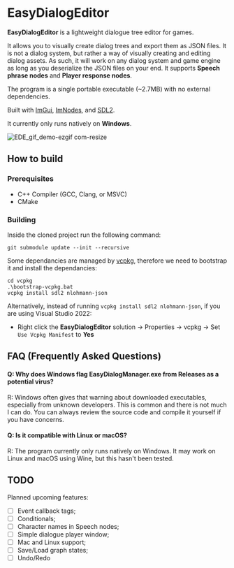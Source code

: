 # EasyDialogEditor

**EasyDialogEditor** is a lightweight dialogue tree editor for games. 

It allows you to visually create dialog trees and export them as JSON files.
It is not a dialog system, but rather a way of visually creating and editing dialog assets. As such, it will work on any dialog system and game engine as long as you deserialize the JSON files on your end.
It supports **Speech phrase nodes** and **Player response nodes**.

The program is a single portable executable (~2.7MB) with no external dependencies.

Built with [ImGui](https://github.com/ocornut/imgui), [ImNodes](https://github.com/Nelarius/imnodes), and [SDL2](https://github.com/libsdl-org/SDL).

It currently only runs natively on **Windows**.

![EDE_gif_demo-ezgif com-resize](https://github.com/user-attachments/assets/e1d04469-09dc-4beb-929b-72f3259e2888)


## How to build

### Prerequisites
- C++ Compiler (GCC, Clang, or MSVC)
- CMake

### Building
Inside the cloned project run the following command:

```
git submodule update --init --recursive
```

Some dependancies are managed by [vcpkg](https://github.com/microsoft/vcpkg), therefore we need to bootstrap it and install the dependancies:
```
cd vcpkg
.\bootstrap-vcpkg.bat
vcpkg install sdl2 nlohmann-json
```
Alternatively, instead of running `vcpkg install sdl2 nlohmann-json`, if you are using Visual Studio 2022:
- Right click the **EasyDialogEditor** solution → Properties → vcpkg → Set `Use Vcpkg Manifest` to **Yes**

## FAQ (Frequently Asked Questions)

#### Q: Why does Windows flag EasyDialogManager.exe from Releases as a potential virus?
R: Windows often gives that warning about downloaded executables, especially from unknown developers. This is common and there is not much I can do. You can always review the source code and compile it yourself if you have concerns.

#### Q: Is it compatible with Linux or macOS?
R: The program currently only runs natively on Windows. It may work on Linux and macOS using Wine, but this hasn't been tested.

## TODO
Planned upcoming features: 
- [ ] Event callback tags;
- [ ] Conditionals;
- [ ] Character names in Speech nodes;
- [ ] Simple dialogue player window;
- [ ] Mac and Linux support;
- [ ] Save/Load graph states;
- [ ] Undo/Redo 
